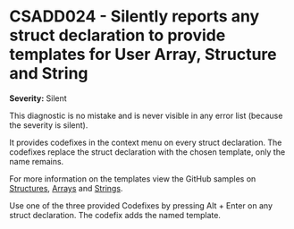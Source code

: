 # CSADD024 - Silently reports any struct declaration to provide templates for User Array, Structure and String

**Severity:** Silent

This diagnostic is no mistake and is never visible in any error list (because the severity is silent).

It provides codefixes in the context menu on every struct declaration.
The codefixes replace the struct declaration with the chosen template, only the name remains.

For more information on the templates view the GitHub samples on [Structures](https://github.com/PLCnext/CSharpExamples/blob/master/PLCnext_CSharpExamples/03_UserStruct/UserStruct.md), [Arrays](https://github.com/PLCnext/CSharpExamples/blob/master/PLCnext_CSharpExamples/04_UserArray/UserArray.md) and [Strings](https://github.com/PLCnext/CSharpExamples/blob/master/PLCnext_CSharpExamples/05_IECString/IECString.md).

Use one of the three provided Codefixes by pressing Alt + Enter on any struct declaration. The codefix adds the named template.